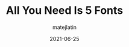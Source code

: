 ---
author: matejlatin
date: 2021-06-25
layout: post.njk
publisher: uxdesigncc
tags:
  - design
  - typography
target_url: https://uxdesign.cc/all-you-need-is-5-fonts-1166690768a
title: All You Need Is 5 Fonts
---